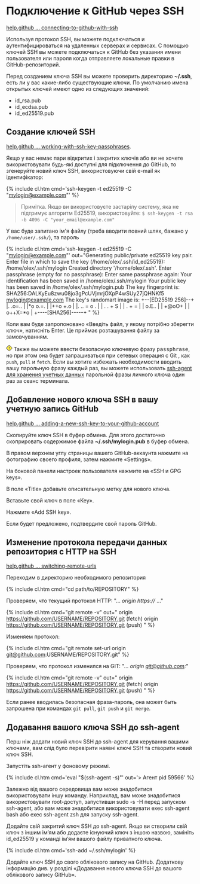 # Подключение к GitHub через SSH

[help.github ... connecting-to-github-with-ssh](https://help.github.com/en/github/authenticating-to-github/connecting-to-github-with-ssh)

Используя протокол SSH, вы можете подключаться и аутентифицироваться на удаленных серверах и сервисах. С помощью ключей SSH вы можете подключаться к GitHub без указания имени пользователя или пароля когда отправляете локальные правки в GitHub-репозиторий.

Перед созданием ключа SSH вы можете проверить директорию **~/.ssh**, есть ли у вас какие-либо существующие ключи. По умолчанию имена открытых ключей имеют одно из следующих значений:

- id_rsa.pub
- id_ecdsa.pub
- id_ed25519.pub

## Создание ключей SSH

[help.github ... working-with-ssh-key-passphrases](https://help.github.com/en/articles/working-with-ssh-key-passphrases).

Якщо у вас немає пари відкритих і закритих ключів або ви не хочете використовувати будь-які доступні для підключення до GitHub, то згенеруйте новий ключ SSH, використовуючи свій e-mail як ідентифікатор:

{% include cl.htm cmd='ssh-keygen -t ed25519 -C "mylogin@example.com"' %}

> Примітка. Якщо ви використовуєте застарілу систему, яка не підтримує алгоритм Ed25519, використовуйте:
> `$ ssh-keygen -t rsa -b 4096 -C "your_email@example.com"`

У вас буде запитано ім'я файлу (треба вводити повний шлях, бажано у `/home/user/.ssh/`), та пароль

{% include cl.htm cmd='ssh-keygen -t ed25519 -C "mylogin@example.com"'
out="Generating public/private ed25519 key pair.
Enter file in which to save the key (/home/olex/.ssh/id_ed25519): /home/olex/.ssh/mylogin
Created directory '/home/olex/.ssh'.
Enter passphrase (empty for no passphrase):
Enter same passphrase again:
Your identification has been saved in /home/olex/.ssh/mylogin
Your public key has been saved in /home/olex/.ssh/mylogin.pub
The key fingerprint is:
SHA256:DALKyEu8zwu08jo3gPcUVjmrjOXpP4wSUy27jQHNKf5 mylogin@example.com
The key's randomart image is:
+--[ED25519 256]--+
|. .o=..          |
|*o o.=.          |
|++o +.o          |
|. .. = o .       |
| .  . + S        |
|   . + =         |
|    o.E..        |
|    +@oO+        |
|   o++X=*o       |
+----[SHA256]-----+
" %}

Коли вам буде запропоновано «Введіть файл, у якому потрібно зберегти ключ», натисніть Enter. Це приймає розташування файлу за замовчуванням.

![!](/i/w.png) Также вы можете ввести безопасную ключевую фразу <samp>passphrase</samp>, но при этом она будет запрашиваться при сетевых операция с Git , как `push`, `pull` и `fetch`. Если вы хотите избежать необходимости вводить вашу парольную фразу каждый раз, вы можете использовать [ssh-agent для хранения учетных данных](../ssh-agent) парольной фразы личного ключа один раз за сеанс терминала.

## Добавление нового ключа SSH в вашу учетную запись GitHub

[help.github ... adding-a-new-ssh-key-to-your-github-account](https://help.github.com/en/github/authenticating-to-github/adding-a-new-ssh-key-to-your-github-account)

Скопируйте ключ SSH в буфер обмена. Для этого достаточно скоприровать содержимое файла **~/.ssh/mylogin.pub** в буфер обмена.

В правом верхнем углу страницы вашего GitHub-аккаунта нажмите на фотографию своего профиля, затем нажмите «Settings».

На боковой панели настроек пользователя нажмите на «SSH и GPG keys».

В поле «Title» добавьте описательную метку для нового ключа.

Вставьте свой ключ в поле «Key».

Нажмите «Add SSH key».

Если будет предложено, подтвердите свой пароль GitHub.

## Изменение протокола передачи данных репозитория с HTTP на SSH

[help.github ... switching-remote-urls](https://help.github.com/en/github/using-git/changing-a-remotes-url#switching-remote-urls-from-https-to-ssh)

Переходим в директорию необходимого репозитория

{% include cl.htm cmd="cd path/to/REPOSITORY" %}

Проверяем, что текущий протокол HTTP: "... _origin  https://_ ..."

{% include cl.htm cmd="git remote -v"
out="
origin  https://github.com/USERNAME/REPOSITORY.git (fetch)
origin  https://github.com/USERNAME/REPOSITORY.git (push)
" %}

Изменяем протокол:

{% include cl.htm cmd="git remote set-url origin git@github.com:USERNAME/REPOSITORY.git" %}

Проверяем, что протокол изменился на GIT: "... _origin  git@github.com:_"

{% include cl.htm cmd="git remote -v"
out="
origin  https://github.com/USERNAME/REPOSITORY.git (fetch)
origin  https://github.com/USERNAME/REPOSITORY.git (push)
" %}

Если ранее вводилась безопасная фраза-пароль, она может быть запрошена при командах `git pull`, `git push` и `git merge`.


## Додавання вашого ключа SSH до ssh-agent

Перш ніж додати новий ключ SSH до ssh-agent для керування вашими ключами, вам слід було перевірити наявні ключі SSH та створити новий ключ SSH.

Запустіть ssh-агент у фоновому режимі.

{% include cl.htm cmd='eval "$(ssh-agent -s)"'
out='&gt; Агент pid 59566' %}

Залежно від вашого середовища вам може знадобитися використовувати іншу команду. Наприклад, вам може знадобитися використовувати root-доступ, запустивши sudo -s -H перед запуском ssh-agent, або вам може знадобитися використовувати exec ssh-agent bash або exec ssh-agent zsh для запуску ssh-agent.

Додайте свій закритий ключ SSH до ssh-agent. Якщо ви створили свій ключ з іншим ім’ям або додаєте існуючий ключ з іншою назвою, замініть id_ed25519 у команді ім’ям вашого файлу приватного ключа.

{% include cl.htm cmd='ssh-add ~/.ssh/mylogin' %}

Додайте ключ SSH до свого облікового запису на GitHub. Додаткову інформацію див. у розділі «Додавання нового ключа SSH до вашого облікового запису GitHub».
